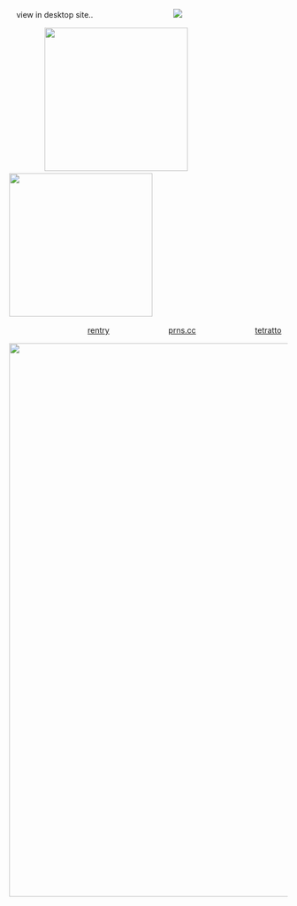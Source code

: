 ㅤview in desktop site..
ㅤㅤㅤㅤㅤㅤㅤㅤㅤㅤㅤ![](https://komarev.com/ghpvc/?username=lustangel&label=soldiers&color=000000)

ㅤㅤㅤㅤㅤ<img src="https://files.catbox.moe/maizr9.png" width="259"><img src="https://files.catbox.moe/lfiapw.png" width="259"> 

ㅤㅤㅤㅤㅤㅤㅤㅤㅤㅤㅤ[rentry](https://rentry.co/countries) ㅤㅤㅤㅤㅤㅤㅤㅤ[prns.cc](https://pronouns.cc/@finland) ㅤㅤㅤㅤㅤㅤㅤㅤ[tetratto](https://tetratto.com/@xan)

<img src="https://files.catbox.moe/pon20k.png" width="1000">
